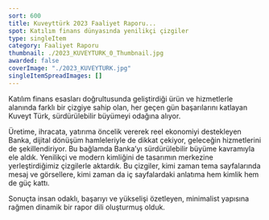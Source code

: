 ```yaml
---
sort: 600
title: Kuveyttürk 2023 Faaliyet Raporu...
spot: Katılım finans dünyasında yenilikçi çizgiler
type: singleItem
category: Faaliyet Raporu
thumbnail: ./2023_KUVEYTURK_0_Thumbnail.jpg
awarded: false
coverImage: "./2023_KUVEYTURK.jpg"
singleItemSpreadImages: []
---
```


Katılım finans esasları doğrultusunda geliştirdiği ürün ve hizmetlerle alanında farklı bir çizgiye sahip olan, her geçen gün başarılarını katlayan Kuveyt Türk, sürdürülebilir büyümeyi odağına alıyor.

Üretime, ihracata, yatırıma öncelik vererek reel ekonomiyi destekleyen Banka, dijital dönüşüm hamleleriyle de dikkat çekiyor, geleceğin hizmetlerini de şekillendiriyor. Bu bağlamda Banka’yı sürdürülebilir büyüme kavramıyla ele aldık. Yenilikçi ve modern kimliğini de tasarımın merkezine yerleştirdiğimiz çizgilerle aktardık. Bu çizgiler, kimi zaman tema sayfalarında mesaj ve görsellere, kimi zaman da iç sayfalardaki anlatıma hem kimlik hem de güç kattı.

Sonuçta insan odaklı, başarıyı ve yükselişi özetleyen, minimalist yapısına rağmen dinamik bir rapor dili oluşturmuş olduk.
